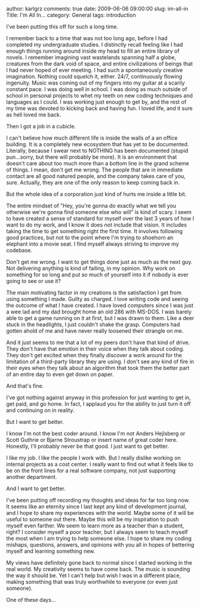 author: karlgrz 
comments: true
date: 2009-06-06 09:00:00
slug: im-all-in
Title: I'm All In...
category: General
tags: introduction 

I've been putting this off for such a long time.  
  
I remember back to a time that was not too long ago, before I had completed my undergraduate studies. I distinctly recall feeling like I had enough things running around inside my head to fill an entire library of novels. I remember imagining vast wastelands spanning half a globe, creatures from the dark void of space, and entire civilizations of beings that I had never hoped of ever meeting. I had such a spontaneously creative imagination. Nothing could squelch it, either. 24/7, continuously flowing ingenuity. Music was coming out of my fingers into my guitar at a scarily constant pace. I was doing well in school. I was doing as much outside of school in personal projects to whet my teeth on new coding techniques and languages as I could. I was working just enough to get by, and the rest of my time was devoted to kicking back and having fun. I loved life, and it sure as hell loved me back.  
  
Then I got a job in a cubicle.  
  
I can't believe how much different life is inside the walls of a an office building. It is a completely new ecosystem that has yet to be documented. Literally, because I swear next to NOTHING has been documented (stupid pun...sorry, but there will probably be more). It is an environment that doesn't care about too much more than a bottom line in the grand scheme of things. I mean, don't get me wrong. The people that are in immediate contact are all good natured people, and the company takes care of you, sure. Actually, they are one of the only reason to keep coming back in.  
  
But the whole idea of a corporation just kind of hurts me inside a little bit.  
  
The entire mindset of "Hey, you're gonna do exactly what we tell you otherwise we're gonna find someone else who will" is kind of scary. I seem to have created a sense of standard for myself over the last 3 years of how I want to do my work, and I know it does not include that vision. It includes taking the time to get something right the first time. It involves following good practices, but not to the point where I'm trying to shoehorn an elephant into a movie seat. I find myself always striving to improve my codebase.  
  
Don't get me wrong. I want to get things done just as much as the next guy. Not delivering anything is kind of failing, in my opinion. Why work on something for so long and put so much of yourself into it if nobody is ever going to see or use it?  
  
The main motivating factor in my creations is the satisfaction I get from using something I made. Guilty as charged. I love writing code and seeing the outcome of what I have created. I have loved computers since I was just a wee lad and my dad brought home an old 286 with MS-DOS. I was barely able to get a game running on it at first, but I was drawn to them. Like a deer stuck in the headlights, I just couldn't shake the grasp. Computers had gotten ahold of me and have never really loosened their strangle on me.  
  
And it just seems to me that a lot of my peers don't have that kind of drive. They don't have that emotion in their voice when they talk about coding. They don't get excited when they finally discover a work around for the limitation of a third-party library they are using. I don't see any kind of fire in their eyes when they talk about an algorithm that took them the better part of an entire day to even get down on paper.  
  
And that's fine.  
  
I've got nothing against anyway in this profession for just wanting to get in, get paid, and go home. In fact, I applaud you for the ability to just turn it off and continuing on in reality.  
  
But I want to get better.  
  
I know I'm not the best coder around. I know I'm not Anders Hejlsberg or Scott Guthrie or Bjarne Stroustrap or insert name of great coder here. Honestly, I'll probably never be that good. I just want to get better.  
  
I like my job. I like the people I work with. But I really dislike working on internal projects as a cost center. I really want to find out what it feels like to be on the front lines for a real software company, not just supporting another department.  
  
And I want to get better.  
  
I've been putting off recording my thoughts and ideas for far too long now. It seems like an eternity since I last kept any kind of development journal, and I hope to share my experiences with the world. Maybe some of it will be useful to someone out there. Maybe this will be my inspiration to push myself even farther. We seem to learn more as a teacher than a student, right? I consider myself a poor teacher, but I always seem to teach myself the most when I am trying to help someone else. I hope to share my coding mishaps, questions, answers, and opinions with you all in hopes of bettering myself and learning something new.  
  
My views have definitely gone back to normal since I started working in the real world. My creativity seems to have come back. The music is sounding the way it should be. Yet I can't help but wish I was in a different place, making something that was truly worthwhile to everyone (or even just someone).  
  
One of these days...  


